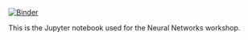 [![Binder](http://mybinder.org/badge.svg)](http://mybinder.org/repo/Vakuma/neural_network_workshop)


This is the Jupyter notebook used for the Neural Networks workshop.
